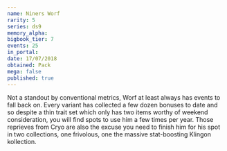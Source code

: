 ```yaml
---
name: Niners Worf
rarity: 5
series: ds9
memory_alpha:
bigbook_tier: 7
events: 25
in_portal:
date: 17/07/2018
obtained: Pack
mega: false
published: true
---
```


Not a standout by conventional metrics, Worf at least always has events to fall back on. Every variant has collected a few dozen bonuses to date and so despite a thin trait set which only has two items worthy of weekend consideration, you will find spots to use him a few times per year. Those reprieves from Cryo are also the excuse you need to finish him for his spot in two collections, one frivolous, one the massive stat-boosting Klingon kollection.
